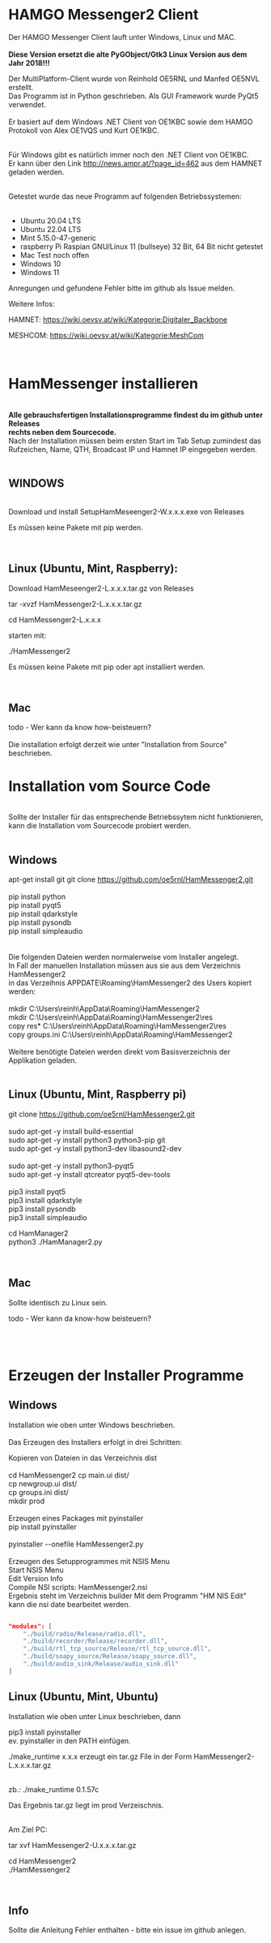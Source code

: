 

<br>

# HAMGO Messenger2 Client


Der HAMGO Messenger Client lauft unter Windows, Linux und MAC.<br><br>
<b>Diese Version ersetzt die alte PyGObject/Gtk3 Linux Version aus dem Jahr 2018!!!</b><br>

Der MultiPlatform-Client wurde von Reinhold OE5RNL und Manfed OE5NVL erstellt. <br>
Das Programm ist in Python geschrieben. Als GUI Framework wurde PyQt5 verwendet.<br><br>
Er basiert auf dem Windows .NET Client von OE1KBC sowie dem HAMGO Protokoll von Alex OE1VQS und Kurt OE1KBC.<br>
<br>

Für Windows gibt es natürlich immer noch den .NET Client von OE1KBC.<br>
Er kann über den Link http://news.ampr.at/?page_id=462 aus dem HAMNET geladen werden.<br>

<br>
Getestet wurde das neue Programm auf folgenden Betriebssystemen:<br>
<br>


* Ubuntu        20.04 LTS   
* Ubuntu        22.04 LTS   
* Mint           5.15.0-47-generic
* raspberry Pi  Raspian GNU/Linux 11 (bullseye) 32 Bit, 64 Bit nicht getestet
* Mac           Test noch offen
* Windows       10 
* Windows       11


Anregungen und gefundene Fehler bitte im github als Issue melden.

Weitere Infos:

HAMNET: https://wiki.oevsv.at/wiki/Kategorie:Digitaler_Backbone

MESHCOM: https://wiki.oevsv.at/wiki/Kategorie:MeshCom

<br>



# HamMessenger installieren 

<br>
<b>Alle gebrauchsfertigen Installationsprogramme findest du im github unter Releases<br>
rechts neben dem Sourcecode.</b><br>
Nach der Installation müssen beim ersten Start im Tab Setup zumindest das Rufzeichen, Name, QTH, Broadcast IP und Hamnet IP eingegeben werden.
<br><br>

## WINDOWS

<br>
Download und install SetupHamMeseenger2-W.x.x.x.exe von Releases

Es müssen keine Pakete mit pip werden.

<br>

## Linux (Ubuntu, Mint, Raspberry):

Download HamMeseenger2-L.x.x.x.tar.gz von Releases

tar -xvzf HamMessenger2-L.x.x.x.tar.gz

cd HamMessenger2-L.x.x.x

starten mit:

./HamMessenger2

Es müssen keine Pakete mit pip oder apt installiert werden.

<br>

## Mac
todo - Wer kann da know how-beisteuern?<br><br>
Die installation erfolgt derzeit wie unter "Installation from Source" beschrieben.
<br>


# Installation vom Source Code

<br>
Sollte der Installer für das entsprechende Betriebssytem nicht funktionieren, <br>
kann die Installation vom Sourcecode probiert werden.
<br><br>

## Windows 
apt-get install git
git clone https://github.com/oe5rnl/HamMessenger2.git<br>
<br>
pip install python<br>
pip install pyqt5<br>
pip install qdarkstyle<br>
pip install pysondb<br>
pip install simpleaudio<br>
<br><br>
Die folgenden Dateien werden normalerweise vom Installer angelegt.<br>
In Fall der manuellen Installation müssen aus sie aus dem Verzeichnis HamMessenger2 <br>
in das Verzeihnis APPDATE\Roaming\HamMessenger2 des Users kopiert werden:<br>
<br>
mkdir C:\Users\reinh\AppData\Roaming\HamMessenger2<br>
mkdir C:\Users\reinh\AppData\Roaming\HamMessenger2\res<br>
copy res* C:\Users\reinh\AppData\Roaming\HamMessenger2\res<br>
copy groups.ini C:\Users\reinh\AppData\Roaming\HamMessenger2<br>
<br>
Weitere benötigte Dateien werden direkt vom Basisverzeichnis der Applikation geladen.<br>
<br>

## Linux (Ubuntu, Mint, Raspberry pi)

git clone https://github.com/oe5rnl/HamMessenger2.git<br>
<br>
sudo apt-get -y install build-essential<br>
sudo apt-get -y install python3 python3-pip git<br>
sudo apt-get -y install python3-dev libasound2-dev<br>
<br>
sudo apt-get -y install python3-pyqt5<br>
sudo apt-get -y install qtcreator pyqt5-dev-tools<br>
<br>
pip3 install pyqt5<br>
pip3 install qdarkstyle<br>
pip3 install pysondb<br>
pip3 install simpleaudio<br>


cd HamManager2<br>
python3 ./HamManager2.py

<br>

## Mac

Sollte identisch zu Linux sein.

todo - Wer kann da know-how beisteuern?<br>
<br>

<br>


# Erzeugen der Installer Programme

## Windows

Installation wie oben unter Windows beschrieben.<br>
<br>
Das Erzeugen des Installers erfolgt in drei Schritten:<br>


Kopieren von Dateien in das Verzeichnis dist<br><br>
    cd HamMessenger2
    cp main.ui dist/<br>
    cp newgroup.ui dist/<br>
    cp groups.ini dist/<br>
    mkdir prod<br>
<br>
Erzeugen eines Packages mit pyinstaller<br>
    pip install pyinstaller<br><br>
    pyinstaller --onefile HamMessenger2.py<br>
<br>
Erzeugen des Setupprogrammes mit NSIS Menu<br>
    Start NSIS Menu<br>
    Edit Version Info<br>
    Compile NSI scripts: HamMessenger2.nsi<br>
    Ergebnis steht im Verzeichnis builder
    Mit dem Programm "HM NIS Edit" kann die nsi date bearbeitet werden.<br>


```json

"modules": [
    "./build/radio/Release/radio.dll",
    "./build/recorder/Release/recorder.dll",
    "./build/rtl_tcp_source/Release/rtl_tcp_source.dll",
    "./build/soapy_source/Release/soapy_source.dll",
    "./build/audio_sink/Release/audio_sink.dll"
]

```

## Linux (Ubuntu, Mint, Ubuntu)

Installation wie oben unter Linux beschrieben, dann<br>

pip3 install pyinstaller<br>
ev. pyinstaller in den PATH einfügen.<bR>

./make_runtime x.x.x erzeugt ein tar.gz File in der Form HamMessenger2-L.x.x.x.tar.gz<br>

<br>
zb.: ./make_runtime 0.1.57c<br>

Das Ergebnis tar.gz liegt im prod Verzeischnis.<br>

<br>
Am Ziel PC:<br>

tar xvf HamMessenger2-U.x.x.x.tar.gz

cd HamMessenger2<br>
./HamMessenger2


<br>

## Info


Sollte die Anleitung Fehler enthalten - bitte ein issue im github anlegen.

